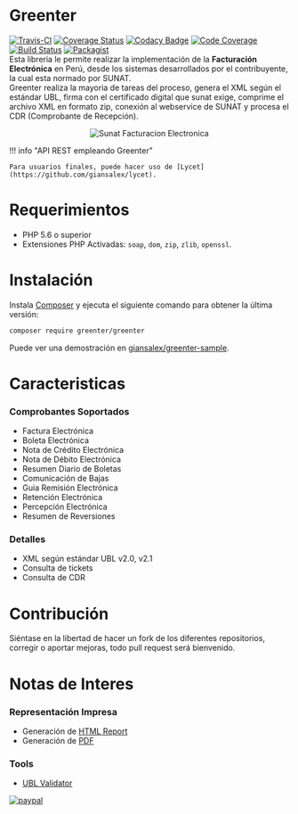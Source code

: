 # Greenter

[![Travis-CI](https://img.shields.io/travis/giansalex/greenter.svg?label=travis-ci&branch=master&style=flat-square)](https://travis-ci.org/giansalex/greenter)
[![Coverage Status](https://img.shields.io/coveralls/giansalex/greenter.svg?label=coveralls&style=flat-square&branch=master)](https://coveralls.io/github/giansalex/greenter?branch=master)
[![Codacy Badge](https://img.shields.io/codacy/grade/eccd5a16d035464cbe40b1cf9d0f9f43.svg?style=flat-square)](https://www.codacy.com/app/giansalex/greenter?utm_source=github.com&amp;utm_medium=referral&amp;utm_content=giansalex/greenter&amp;utm_campaign=Badge_Grade)
[![Code Coverage](https://img.shields.io/scrutinizer/coverage/g/giansalex/greenter.svg?branch=master&style=flat-square)](https://scrutinizer-ci.com/g/giansalex/greenter/?branch=master)
[![Build Status](https://img.shields.io/scrutinizer/build/g/giansalex/greenter.svg?branch=master&style=flat-square)](https://scrutinizer-ci.com/g/giansalex/greenter/build-status/master)
[![Packagist](https://img.shields.io/packagist/v/greenter/greenter.svg?style=flat-square)](https://packagist.org/packages/greenter/greenter)     
Esta libreria le permite realizar la implementación de la **Facturación Electrónica** en Perú, desde los sistemas desarrollados por el 
contribuyente, la cual esta normado por SUNAT.   
Greenter realiza la mayoria de tareas del proceso, genera el XML según el estándar UBL, firma con el certificado digital que sunat exige,
comprime el archivo XML en formato zip, conexión al webservice de SUNAT y procesa el CDR (Comprobante de Recepción).
   

<p align="center">
  <img alt="Sunat Facturacion Electronica" src="https://github.com/giansalex/greenter/raw/master/docs/img/logo.png">
</p>

!!! info "API REST empleando Greenter"

    Para usuarios finales, puede hacer uso de [Lycet](https://github.com/giansalex/lycet). 

# Requerimientos
- PHP 5.6 o superior
- Extensiones PHP Activadas: `soap`, `dom`, `zip`, `zlib`, `openssl`.

# Instalación
Instala [Composer](https://getcomposer.org/download/) y ejecuta el siguiente comando para obtener la última versión:

```bash
composer require greenter/greenter
```

Puede ver una demostración en [giansalex/greenter-sample](https://github.com/giansalex/greenter-sample).

# Caracteristicas

### Comprobantes Soportados

* Factura Electrónica
* Boleta Electrónica
* Nota de Crédito Electrónica
* Nota de Débito Electrónica
* Resumen Diario de Boletas
* Comunicación de Bajas
* Guia Remisión Electrónica
* Retención Electrónica
* Percepción Electrónica
* Resumen de Reversiones


### Detalles
- XML según estándar UBL v2.0, v2.1
- Consulta de tickets
- Consulta de CDR

# Contribución
Siéntase en la libertad de hacer un fork de los diferentes repositorios, corregir o aportar mejoras, todo pull request será bienvenido.

# Notas de Interes

### Representación Impresa
- Generación de [HTML Report](https://github.com/giansalex/greenter-report)
- Generación de [PDF](https://github.com/giansalex/greenter-htmltopdf)

### Tools
- [UBL Validator](https://github.com/giansalex/ubl-validator-cli) 

[![paypal](https://www.paypalobjects.com/en_US/i/btn/btn_donateCC_LG.gif)](https://paypal.me/giansalex)
